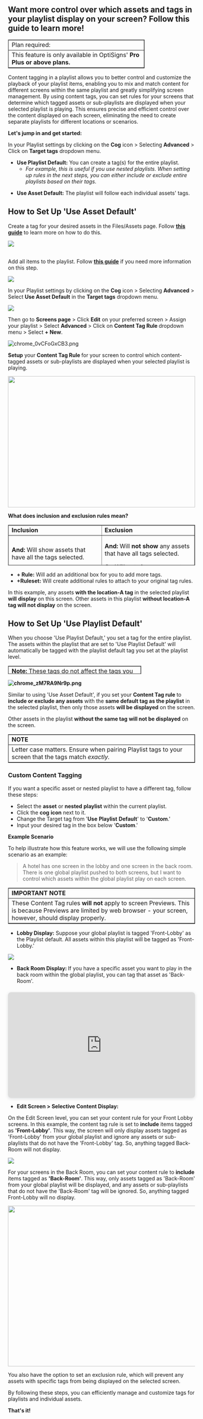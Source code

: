 <h2 id="h_01HYBW86KS7MHZXW7DR3WQ37PN">Want more control over which assets and tags in your playlist display on your screen? Follow this guide to learn more!</h2>
<table style="border-collapse: collapse; width: 73%;" border="1">
<tbody>
<tr>
<td style="width: 100%;">Plan required:</td>
</tr>
<tr>
<td style="width: 100%;">This feature is only available in OptiSigns' <strong>Pro Plus or above plans.</strong>
</td>
</tr>
</tbody>
</table>
<p>Content tagging in a playlist allows you to better control and customize the playback of your playlist items, enabling you to mix and match content for different screens within the same playlist and greatly simplifying screen management. By using content tags, you can set rules for your screens that determine which tagged assets or sub-playlists are displayed when your selected playlist is playing. This ensures precise and efficient control over the content displayed on each screen, eliminating the need to create separate playlists for different locations or scenarios.</p>
<p id="h_01HYBWBXAQPEHVXEK04RQR3D48"><strong><span class="wysiwyg-font-size-x-large">Let's jump in and get started:</span></strong></p>
<p>In your Playlist settings by clicking on the <strong>Cog</strong> icon &gt; Selecting <strong>Advanced</strong> &gt; Click on <strong>Target tags</strong> dropdown menu.</p>
<ul>
<li>
<strong>Use Playlist Default:</strong> You can create a tag(s) for the entire playlist.
<ul>
<li><em>For example, this is useful if you use nested playlists. When setting up rules in the next steps, you can either include or exclude entire playlists based on their tags.</em></li>
</ul>
</li>
</ul>
<ul>
<li>
<strong>Use Asset Default:</strong> The playlist will follow each individual assets' tags.</li>
</ul>
<h2 id="h_01HYKV9N3F2PWKMZCGABQ5202N"><strong>How to Set Up 'Use Asset Default'</strong></h2>
<p>Create a tag for your desired assets in the Files/Assets page. Follow <strong><a href="https://support.optisigns.com/hc/en-us/articles/360056397634-Asset-Tagging-How-does-it-work" target="_blank" rel="noopener noreferrer">this guide</a></strong> to learn more on how to do this.</p>
<p><img src="https://support.optisigns.com/hc/article_attachments/20879378439059"></p>
<p><br>Add all items to the playlist. Follow <strong><a href="https://support.optisigns.com/hc/en-us/articles/28295104605843" target="_blank" rel="noopener noreferrer">this guide</a></strong> if you need more information on this step.</p>
<p><img src="https://support.optisigns.com/hc/article_attachments/20879483116307"></p>
<p>In your Playlist settings by clicking on the <strong>Cog</strong> icon &gt; Selecting <strong>Advanced</strong> &gt; Select <strong>Use Asset Default</strong> in the <strong>Target tags</strong> dropdown menu.</p>
<p><img src="https://support.optisigns.com/hc/article_attachments/20879517124371"></p>
<p>Then go to <strong>Screens page</strong> &gt; Click <strong>Edit</strong> on your preferred screen &gt; Assign your playlist &gt; Select <strong>Advanced</strong> &gt; Click on <strong>Content Tag Rule </strong>dropdown menu &gt; Select <strong>+ New</strong>.</p>
<p><img src="https://support.optisigns.com/hc/article_attachments/29681813331475" alt="chrome_0vCFoGxCB3.png"></p>
<p><strong>Setup</strong> your <strong>Content Tag Rule </strong>for your screen to control which content-tagged assets or sub-playlists are displayed when your selected playlist is playing.</p>
<p><img src="https://support.optisigns.com/hc/article_attachments/20879642428819" width="504" height="353"></p>
<p><strong>What does inclusion and exclusion rules mean?</strong></p>
<table style="border-collapse: collapse; width: 100%; height: 109px;" border="1">
<tbody>
<tr style="height: 22px;">
<td style="width: 50%; height: 22px;"><strong>Inclusion</strong></td>
<td style="width: 50%; height: 22px;"><strong>Exclusion</strong></td>
</tr>
<tr style="height: 44px;">
<td style="width: 50%; height: 43px;">
<p><strong>And:</strong> Will show assets that have all the tags selected.</p>
<p><strong>Or:</strong> Will show any asset with at least one of the tags selected.</p>
</td>
<td style="width: 50%; height: 43px;">
<p><strong>And:</strong> Will <strong>not show</strong> any assets that have all tags selected.</p>
<p><strong>Or:</strong> Will <strong>not show</strong> any asset with at least one of the tags selected.</p>
</td>
</tr>
</tbody>
</table>
<ul>
<li>
<strong>+ Rule:</strong> Will add an additional box for you to add more tags.</li>
<li>
<strong>+Ruleset:</strong> Will create additional rules to attach to your original tag rules. </li>
</ul>
<p>In this example, any assets <strong>with the location-A tag</strong> in the selected playlist <strong>will</strong> <strong>display</strong> on this screen. Other assets in this playlist <strong>without location-A tag will not display</strong> on the screen.</p>
<h2 id="h_01HYKV9D6G40TJJ1HZQVP9C2Q2"><strong>How to Set Up 'Use Playlist Default'</strong></h2>
<p>When you choose 'Use Playlist Default,' you set a tag for the entire playlist. The assets within the playlist that are set to 'Use Playlist Default' will automatically be tagged with the playlist default tag you set at the playlist level.</p>
<table style="border-collapse: collapse; width: 71.2857%; height: 22px;" border="1">
<tbody>
<tr style="height: 22px;">
<td style="width: 100%; height: 22px;">
<strong>Note: </strong>These tags do not affect the tags you have placed on your files/assets page.</td>
</tr>
</tbody>
</table>
<p><strong><img src="https://support.optisigns.com/hc/article_attachments/29681825584147" alt="chrome_zM7RA9Nr9p.png"></strong></p>
<p>Similar to using 'Use Asset Default', if you set your <strong>Content Tag rule</strong> to <strong>include or exclude any assets</strong> with the <strong>same default tag as the playlist</strong> in the selected playlist, then only those assets <strong>will be displayed</strong> on the screen.</p>
<p>Other assets in the playlist <strong>without the same tag</strong> <strong>will not be displayed</strong> on the screen.</p>
<table style="border-collapse: collapse; width: 100%;" border="1">
<tbody>
<tr>
<td class="wysiwyg-text-align-center" style="width: 100%;"><strong>NOTE</strong></td>
</tr>
<tr>
<td style="width: 100%;">Letter case matters. Ensure when pairing Playlist tags to your screen that the tags match <em>exactly.</em>
</td>
</tr>
</tbody>
</table>
<h3 id="h_01HYKKCBAQVPMZ6610Z3BS0E2E"><strong>Custom Content Tagging</strong></h3>
<p>If you want a specific asset or nested playlist to have a different tag, follow these steps:</p>
<ul>
<li>Select the <strong>asset</strong> or <strong>nested</strong> <strong>playlist</strong> within the current playlist.</li>
<li>Click the <strong>cog</strong> <strong>icon</strong> next to it.</li>
<li>Change the Target tag from '<strong>Use</strong> <strong>Playlist</strong> <strong>Default</strong>' to '<strong>Custom</strong>.'</li>
<li>Input your desired tag in the box below '<strong>Custom</strong>.'</li>
</ul>
<p id="h_01HYKWBXKD8HZRZ6AR5ZCNCW21"><span class="wysiwyg-font-size-x-large"><strong>Example Scenario</strong></span></p>
<p>To help illustrate how this feature works, we will use the following simple scenario as an example:</p>
<blockquote>A hotel has one screen in the lobby and one screen in the back room. There is one global playlist pushed to both screens, but I want to control which assets within the global playlist play on each screen.</blockquote>
<table style="border-collapse: collapse; width: 100%;" border="1">
<tbody>
<tr>
<td class="wysiwyg-text-align-center" style="width: 100%;"><strong>IMPORTANT NOTE</strong></td>
</tr>
<tr>
<td style="width: 100%;">These Content Tag rules <strong>will not </strong>apply to screen Previews. This is because Previews are limited by web browser - your screen, however, should display properly.</td>
</tr>
</tbody>
</table>
<ul>
<li>
<strong>Lobby Display:</strong> Suppose your global playlist is tagged 'Front-Lobby' as the Playlist default. All assets within this playlist will be tagged as 'Front-Lobby.'</li>
</ul>
<p><img src="https://support.optisigns.com/hc/article_attachments/29681825591187"></p>
<ul>
<li>
<strong>Back Room Display: </strong>If you have a specific asset you want to play in the back room within the global playlist, you can tag that asset as 'Back-Room'. </li>
</ul>
<div style="position: relative; width: 100%; height: 0; padding-top: 56.2500%; padding-bottom: 0; box-shadow: 0 2px 8px 0 rgba(63,69,81,0.16); margin-top: 1.6em; margin-bottom: 0.9em; overflow: hidden; border-radius: 8px; will-change: transform;"><iframe style="position: absolute; width: 100%; height: 100%; top: 0; left: 0; border: none; padding: 0; margin: 0;" src="https://www.canva.com/design/DAGGFAew1W4/3gys8Yd2KSY3SBXyK9IZWg/view?embed" allowfullscreen="allowfullscreen" allow="fullscreen">
  </iframe></div>
<ul>
<li><strong>Edit Screen &gt; Selective Content Display:</strong></li>
</ul>
<p>On the Edit Screen level, you can set your content rule for your Front Lobby screens. In this example, the content tag rule is set to <strong>include</strong> items tagged as <strong>'Front-Lobby'</strong>. This way, the screen will only display assets tagged as 'Front-Lobby' from your global playlist and ignore any assets or sub-playlists that do not have the 'Front-Lobby' tag. So, anything tagged Back-Room will not display.</p>
<p class="wysiwyg-text-align-center"><strong><img src="https://support.optisigns.com/hc/article_attachments/29681813371283"></strong></p>
<p>For your screens in the Back Room, you can set your content rule to <strong>include</strong> items tagged as <strong>'Back-Room'</strong>. This way, only assets tagged as 'Back-Room' from your global playlist will be displayed, and any assets or sub-playlists that do not have the 'Back-Room' tag will be ignored. So, anything tagged Front-Lobby will no display.</p>
<p class="wysiwyg-text-align-center"><img src="https://support.optisigns.com/hc/article_attachments/29681813377811" width="621" height="432"></p>
<p>You also have the option to set an exclusion rule, which will prevent any assets with specific tags from being displayed on the selected screen.</p>
<p>By following these steps, you can efficiently manage and customize tags for playlists and individual assets.</p>
<p><span class="wysiwyg-font-size-x-large"><strong>That's it!</strong></span></p>